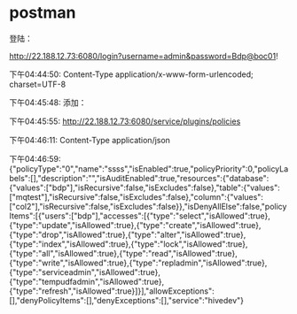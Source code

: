 # postman











登陆：  

 http://22.188.12.73:6080/login?username=admin&password=Bdp@boc01! 

下午04:44:50: Content-Type        application/x-www-form-urlencoded; charset=UTF-8 







下午04:45:48: 添加：   

下午04:45:55: http://22.188.12.73:6080/service/plugins/policies 

下午04:46:11: Content-Type      application/json 





下午04:46:59: {"policyType":"0","name":"ssss","isEnabled":true,"policyPriority":0,"policyLabels":[],"description":"","isAuditEnabled":true,"resources":{"database":{"values":["bdp"],"isRecursive":false,"isExcludes":false},"table":{"values":["mqtest"],"isRecursive":false,"isExcludes":false},"column":{"values":["col2"],"isRecursive":false,"isExcludes":false}},"isDenyAllElse":false,"policyItems":[{"users":["bdp"],"accesses":[{"type":"select","isAllowed":true},{"type":"update","isAllowed":true},{"type":"create","isAllowed":true},{"type":"drop","isAllowed":true},{"type":"alter","isAllowed":true},{"type":"index","isAllowed":true},{"type":"lock","isAllowed":true},{"type":"all","isAllowed":true},{"type":"read","isAllowed":true},{"type":"write","isAllowed":true},{"type":"repladmin","isAllowed":true},{"type":"serviceadmin","isAllowed":true},{"type":"tempudfadmin","isAllowed":true},{"type":"refresh","isAllowed":true}]}],"allowExceptions":[],"denyPolicyItems":[],"denyExceptions":[],"service":"hivedev"} 